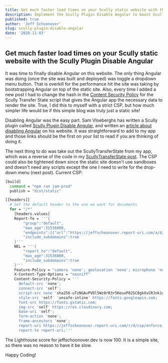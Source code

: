 ```yaml
---
title: Get much faster load times on your Scully static website with the Scully Plugin Disable Angular
description: Implement the Scully Plugin Disable Angular to boost Scully static website performance.  It makes sense for blogs and other truly static sites.
published: true
author: 'Jeff Schoonover'
slug: scully-plugin-disable-angular
date: '2020-11-03'
---
```


## Get much faster load times on your Scully static website with the Scully Plugin Disable Angular

It was time to finally disable Angular on this website.  The only thing Angular was doing (once the site was built and deployed) was toggle a dropdown menu button.  That is overkill for the performance hit the site was taking by bootstrapping Angular on top of the static site.  Also, every time I added a new post I had to change the hash in the [Content Security Policy](/posts/2020/10/implementing-content-security-policy-netlify/) for the Scully Transfer State script that gives the Angular app the necessary data to render the site.  True, I did this to myself with a strict CSP, but how much simpler life would be if this simple blog was truly just a static site!

Disabling Angular was the easy part.  Sam Vloeberghs has written a Scully plugin called [Scully Plugin Disable Angular](https://www.npmjs.com/package/scully-plugin-disable-angular), and written an [article about disabling Angular](https://samvloeberghs.be/posts/disabling-angular-when-statically-generating-with-scully/) on his website.  It was straightforward to add to my app and those links should be the first on your list to read if you are thinking of doing it.  

The next thing to do was take out the ScullyTransferState from my app, which was a reverse of the code in my [ScullyTransferState post](/posts/2020/09/scully-transfer-state-implementation/).  The CSP could also be tightened down since the static site doesn't use sandboxes and doesn't need any scripts except the one I need to write for the drop-down menu (next post).  Current CSP:

```bash
[build]
  command = "npm run jam-prod"
  publish = "dist/static"

[[headers]]
  # Set the default header to the one we want for documents
  for = "/*"
    [headers.values]
    Report-To = '''{
        "group":"default",
        "max_age":31536000,
        "endpoints":[{"url":"https://jeffschoonover.report-uri.com/a/d/g"}],
        "include_subdomains":true
    }'''
    NEL = '''{
        "report_to":"default",
        "max_age":31536000,
        "include_subdomains":true
    }'''
    Feature-Policy = "camera 'none'; geolocation 'none'; microphone 'none'"
    X-Content-Type-Options = "nosniff"
    Content-Security-Policy = '''
      default-src 'none';
      connect-src 'self';
      script-src none 'sha256-uTzNGAvPVDl5Wz0rR3r5KeuxP82SC0gkXvCRJnk1chc=';
      style-src 'self' 'unsafe-inline' https://fonts.googleapis.com;
      font-src https://fonts.gstatic.com;
      img-src 'self' https://res.cloudinary.com;
      base-uri 'self';
      form-action 'none';
      frame-ancestors 'none';
      report-uri https://jeffschoonover.report-uri.com/r/d/csp/enforce;
      report-to report-uri;'''
```

The Lighthouse score for jeffschoonover.dev is now 100.  It is a simple site, so there was no reason to have it be slow.

Happy Coding!
